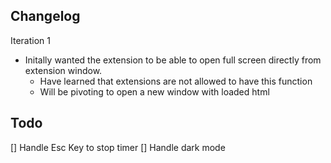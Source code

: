 ## Changelog
  Iteration 1
  - Initally wanted the extension to be able to open full screen directly from extension window.
    - Have learned that extensions are not allowed to have this function
    - Will be pivoting to open a new window with loaded html


## Todo
[] Handle Esc Key to stop timer
[] Handle dark mode